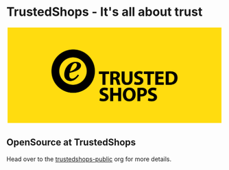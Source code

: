 TrustedShops - It's all about trust
===

<p align="center">
  <img width="500" src="./banner.svg">
</p>

## OpenSource at TrustedShops

Head over to the [trustedshops-public](https://github.com/trustedshops-public) org for more details.
